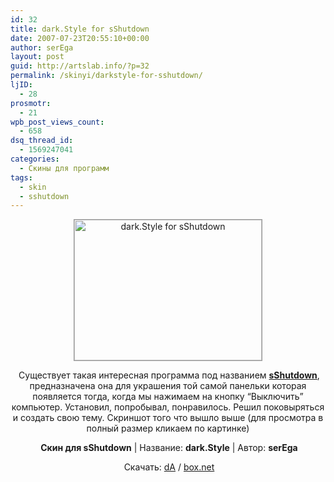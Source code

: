 ```yaml
---
id: 32
title: dark.Style for sShutdown
date: 2007-07-23T20:55:10+00:00
author: serEga
layout: post
guid: http://artslab.info/?p=32
permalink: /skinyi/darkstyle-for-sshutdown/
ljID:
  - 28
prosmotr:
  - 21
wpb_post_views_count:
  - 658
dsq_thread_id:
  - 1569247041
categories:
  - Скины для программ
tags:
  - skin
  - sshutdown
---
```

<p style="text-align: center">
  <a href="http://fc04.deviantart.com/fs18/i/2007/204/3/6/dark_style_for_sShudown_by_serega.jpg"><img src="http://tn3-2.deviantart.com/fs18/300W/i/2007/204/3/6/dark_style_for_sShudown_by_serega.jpg" title="dark.Style for sShutdown" alt="dark.Style for sShutdown" style="border-color: #999999" border="1" height="225" width="300" /></a>
</p>

<p style="text-align: center">
   Существует такая интересная программа под названием <a href="http://softq.org/sshutdown.htm" title="sShutdown" target="_blank"><strong>sShutdown</strong></a>, предназначена она для украшения той самой панельки которая появляется тогда, когда мы нажимаем на кнопку &#8220;Выключить&#8221; компьютер. Установил, попробывал, понравилось. Решил поковыряться и создать свою тему. Скриншот того что вышло выше (для просмотра в полный размер кликаем по картинке)
</p>

<p style="text-align: center">
   <strong>Скин для sShutdown</strong> | Название: <strong>dark.Style</strong> | Автор: <strong>serEga</strong>
</p>

<p style="text-align: center">
   Скачать: <a href="http://www.deviantart.com/download/60413088/dark_style_for_sShudown_by_serega.rar" title="dark.style for sShutdown">dA</a> / <a href="http://www.box.net/shared/bgdqdsb21j" title="Скачать c box.net" target="_blank">box.net</a>
</p>